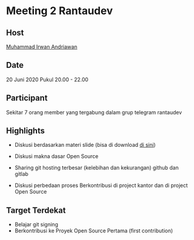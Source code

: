 # Meeting 2 Rantaudev

## Host

[Muhammad Irwan Andriawan](https://github.com/andriawan)

## Date

20 Juni 2020 Pukul 20.00 - 22.00

## Participant

Sekitar 7 orang member yang tergabung dalam grup telegram rantaudev

## Highlights

- Diskusi berdasarkan materi slide (bisa di download [di sini](./open_source_how.pdf))

- Diskusi makna dasar Open Source 

- Sharing git hosting terbesar (kelebihan dan kekurangan) github dan gitlab

- Diskusi perbedaan proses Berkontribusi di project kantor dan di project Open Source 

## Target Terdekat

- Belajar git signing
- Berkontribusi ke Proyek Open Source Pertama (first contribution)
